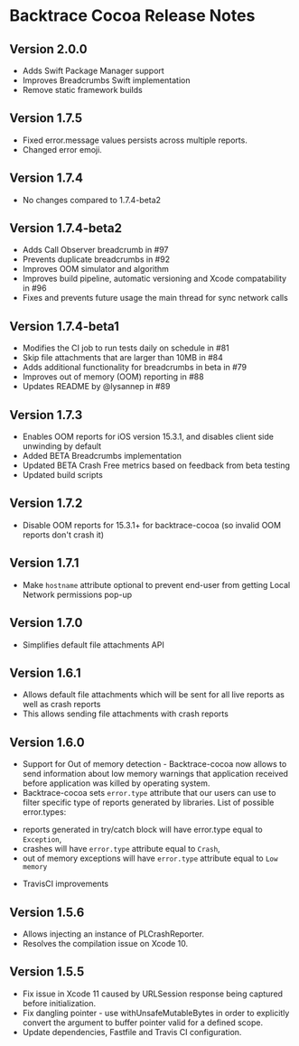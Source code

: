 # Backtrace Cocoa Release Notes

## Version 2.0.0
- Adds Swift Package Manager support
- Improves Breadcrumbs Swift implementation
- Remove static framework builds

## Version 1.7.5
- Fixed error.message values persists across multiple reports.
- Changed error emoji.

## Version 1.7.4
- No changes compared to 1.7.4-beta2

## Version 1.7.4-beta2
- Adds Call Observer breadcrumb in #97
- Prevents duplicate breadcrumbs in #92
- Improves OOM simulator and algorithm
- Improves build pipeline, automatic versioning and Xcode compatability in #96
- Fixes and prevents future usage the main thread for sync network calls

## Version 1.7.4-beta1
- Modifies the CI job to run tests daily on schedule in #81
- Skip file attachments that are larger than 10MB in #84
- Adds additional functionality for breadcrumbs in beta in #79
- Improves out of memory (OOM) reporting in #88 
- Updates README by @lysannep in #89

## Version 1.7.3
- Enables OOM reports for iOS version 15.3.1, and disables client side unwinding by default
- Added BETA Breadcrumbs implementation
- Updated BETA Crash Free metrics based on feedback from beta testing
- Updated build scripts

## Version 1.7.2
- Disable OOM reports for 15.3.1+ for backtrace-cocoa (so invalid OOM reports don't crash it)

## Version 1.7.1
- Make `hostname` attribute optional to prevent end-user from getting Local Network permissions pop-up

## Version 1.7.0
- Simplifies default file attachments API

## Version 1.6.1
- Allows default file attachments which will be sent for all live reports as well as crash reports
- This allows sending file attachments with crash reports

## Version 1.6.0
- Support for Out of memory detection - Backtrace-cocoa now allows to send information about low memory warnings that application received before application was killed by operating system.
- Backtrace-cocoa sets `error.type` attribute that our users can use to filter specific type of reports generated by libraries. List of possible error.types:
* reports generated in try/catch block will have error.type equal to `Exception`,
* crashes will have `error.type` attribute equal to `Crash`,
* out of memory exceptions will have `error.type` attribute equal to `Low memory`
- TravisCI improvements

## Version 1.5.6

- Allows injecting an instance of PLCrashReporter.
- Resolves the compilation issue on Xcode 10.

## Version 1.5.5
- Fix issue in Xcode 11 caused by URLSession response being captured before initialization.
- Fix dangling pointer - use withUnsafeMutableBytes in order to explicitly convert the argument to buffer pointer valid for a defined scope.
- Update dependencies, Fastfile and Travis CI configuration.
